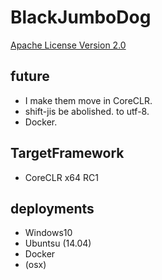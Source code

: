 BlackJumboDog
=============

[Apache License Version 2.0](LICENSE)



## future
* I make them move in CoreCLR.
* shift-jis be abolished. to utf-8.
* Docker.

## TargetFramework
* CoreCLR x64 RC1 

## deployments
* Windows10
* Ubuntsu (14.04)
* Docker
* (osx)
